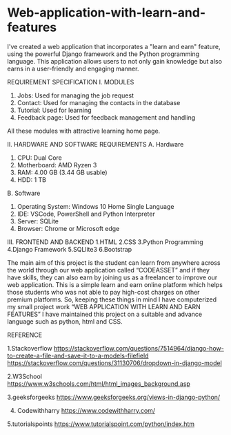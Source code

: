 # Web-application-with-learn-and-features
I've created a web application that incorporates a "learn and earn" feature, using the powerful Django framework and the Python programming language. This application allows users to not only gain knowledge but also earns in a user-friendly and engaging manner.

REQUIREMENT SPECIFICATION
I. MODULES
1.	Jobs: Used for managing the job request
2.	Contact: Used for managing the contacts in the database
3.	Tutorial: Used for learning
4.	Feedback page: Used for feedback management and handling

All these modules with attractive learning home page.


II. HARDWARE AND SOFTWARE REQUIREMENTS
A. Hardware
1.	CPU: Dual Core
2.	Motherboard: AMD Ryzen 3
3.	RAM: 4.00 GB (3.44 GB usable)
4.	HDD: 1 TB

B. Software
1.	Operating System: Windows 10 Home Single Language
2.	IDE: VSCode, PowerShell and Python Interpreter
3.	Server: SQLite
4.	Browser: Chrome or Microsoft edge

III. FRONTEND AND BACKEND
1.HTML
2.CSS
3.Python Programming 
4.Django Framework
5.SQLlite3
6.Bootstrap

The main aim of this project is the student can learn from anywhere across the world through our web application called “CODEASSET” and if they have skills, 
they can also earn by joining us as a freelancer to improve our web application. 
This is a simple learn and earn online platform which helps those students who was not able to pay high-cost charges on other premium platforms.
So, keeping these things in mind I have computerized my small project work
“WEB APPLICATION WITH LEARN AND EARN FEATURES” I have maintained this project on a suitable and advance language such as python, html and CSS.

REFERENCE 

1.Stackoverflow
https://stackoverflow.com/questions/7514964/django-how-to-create-a-file-and-save-it-to-a-models-filefield
https://stackoverflow.com/questions/31130706/dropdown-in-django-model 

2.W3School
https://www.w3schools.com/html/html_images_background.asp 

3.geeksforgeeks 
https://www.geeksforgeeks.org/views-in-django-python/ 

4. Codewithharry 
https://www.codewithharry.com/ 

5.tutorialspoints 
https://www.tutorialspoint.com/python/index.htm 

